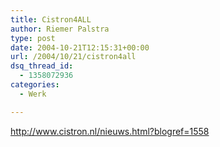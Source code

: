 ```yaml
---
title: Cistron4ALL
author: Riemer Palstra
type: post
date: 2004-10-21T12:15:31+00:00
url: /2004/10/21/cistron4all
dsq_thread_id:
  - 1358072936
categories:
  - Werk

---
```

<http://www.cistron.nl/nieuws.html?blogref=1558>